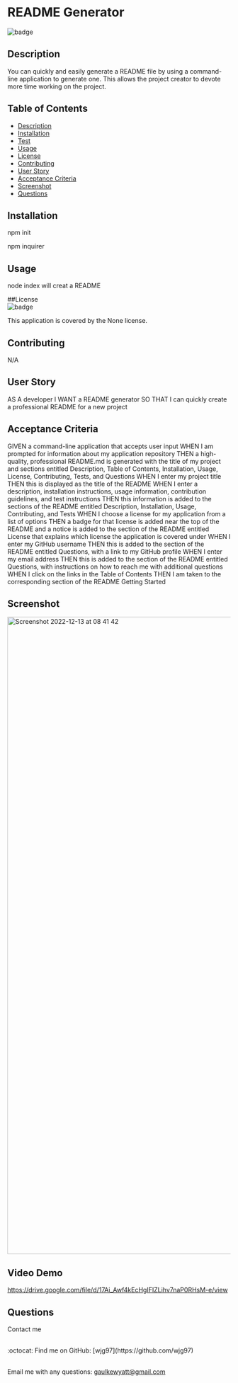 # README Generator 
  
  ![badge](https://img.shields.io/badge/license-None-orange)<br />

  ## Description
  You can quickly and easily generate a README file by using a command-line application to generate one. This allows the project creator to devote more time working on the project.

  ## Table of Contents
  - [Description](#description)
  - [Installation](#installation)
  - [Test](#tests)
  - [Usage](#usage)
  - [License](#license)
  - [Contributing](#contributing)
  - [User Story](#userStory)
  - [Acceptance Criteria](#acceptanceCriteria)
  - [Screenshot](#screenShot)
  - [Questions](#questions)

  ## Installation
  npm init

  npm inquirer

  ## Usage
  node index will creat a README 

  ##License <br>
  ![badge](https://img.shields.io/badge/license-None-orange)
  <br />

  This application is covered by the None license. 

  ## Contributing
  N/A

  ## User Story
  AS A developer I WANT a README generator SO THAT I can quickly create a professional README for a new project

  ## Acceptance Criteria
  GIVEN a command-line application that accepts user input
  WHEN I am prompted for information about my application repository
  THEN a high-quality, professional README.md is generated with the title of my project and sections entitled Description, Table of Contents, Installation, Usage, License, Contributing, Tests, and Questions
  WHEN I enter my project title
  THEN this is displayed as the title of the README
  WHEN I enter a description, installation instructions, usage information, contribution guidelines, and test instructions
  THEN this information is added to the sections of the README entitled Description, Installation, Usage, Contributing, and Tests
  WHEN I choose a license for my application from a list of options
  THEN a badge for that license is added near the top of the README and a notice is added to the section of the README entitled License that explains which license the application is covered under
  WHEN I enter my GitHub username
  THEN this is added to the section of the README entitled Questions, with a link to my GitHub profile
  WHEN I enter my email address
  THEN this is added to the section of the README entitled Questions, with instructions on how to reach me with additional questions
  WHEN I click on the links in the Table of Contents
  THEN I am taken to the corresponding section of the README
  Getting Started

  ## Screenshot 
<img width="1440" alt="Screenshot 2022-12-13 at 08 41 42" src="https://user-images.githubusercontent.com/113846649/207386510-c06abfd4-ece7-42eb-bceb-9c87bee72a0c.png">

## Video Demo 
https://drive.google.com/file/d/17Ai_Awf4kEcHgIFIZLihv7naP0RHsM-e/view


  ## Questions
  Contact me <br />

  <br />
  :octocat: Find me on GitHub: [wjg97](https://github.com/wjg97)<br />
  <br />

  Email me with any questions: gaulkewyatt@gmail.com<br /><br />
  
      
